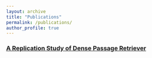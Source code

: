 ```yaml
---
layout: archive
title: "Publications"
permalink: /publications/
author_profile: true
---
```


### [A Replication Study of Dense Passage Retriever](https://arxiv.org/abs/2104.05740)

<!-- {% if author.googlescholar %}
  You can also find my articles on <u><a href="{{author.googlescholar}}">my Google Scholar profile</a>.</u>
{% endif %}

{% include base_path %}

{% for post in site.publications reversed %}
  {% include archive-single.html %}
{% endfor %} -->
